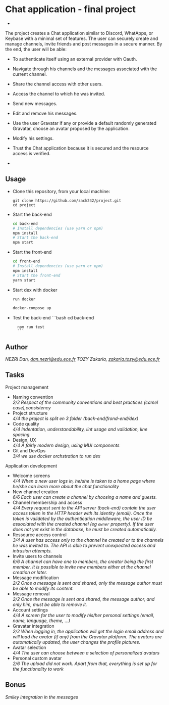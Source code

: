 
# Chat application - final project

*
The project creates a Chat application similar to Discord, WhatApps, or Keybase with a minimal set of features. The user can securely create and manage channels, invite friends and post messages in a secure manner. By the end, the user will be able:

* To authenticate itself using an external provider with Oauth.
* Navigate through his channels and the messages associated with the current channel.
* Share the channel access with other users.
* Access the channel to which he was invited.
* Send new messages.
* Edit and remove his messages.
* Use the user Gravatar if any or provide a default randomly generated Gravatar, choose an avatar proposed by the application.
* Modify his settings.
* Trust the Chat application because it is secured and the resource access is verified.

*

## Usage


* Clone this repository, from your local machine:
  ```
  git clone https://github.com/zack242/project.git
  cd project
  ```
* Start the back-end
  ```bash
  cd back-end
  # Install dependencies (use yarn or npm)
  npm install
  # Start the back-end
  npm start
  ```
* Start the front-end
  ```bash
  cd front-end
  # Install dependencies (use yarn or npm)
  npm install
  # Start the front-end
  yarn start
  ```

* Start dex with docker
    ```bash
    run docker

    docker-compose up
    ```

* Test the back-end
        ```bash
        cd back-end

        npm run test
        ```

## Author

*NEZRI Dan, dan.nezri@edu.ece.fr*
*TOZY Zakaria, zakaria.tozy@edu.ece.fr*

## Tasks

Project management

* Naming convention   
  *2/2 Respect of the community conventions and best practices (camel case),consistency*
* Project structure   
  *4/4 the project is split en 3 folder (back-end/frond-end/dex)*
* Code quality   
  *4/4 Indentation, understandability, lint usage and validation, line spacing.*
* Design, UX   
  *4/4 A fairly modern design, using MUI components*
* Git and DevOps   
  *3/4 we use docker orchstration to run dex*

Application development

* Welcome screens   
  *4/4 When a new user logs in, he/she is taken to a home page where he/she can learn more about the chat functionality*
* New channel creation   
  *6/6 Each user can create a channel by choosing a name and guests.*
* Channel membership and access   
  *4/4 Every request sent to the API server (back-end) contain the user access token in the HTTP header with its identity (email). Once the token is validated by the authentication middleware, the user ID be associated with the created channel (eg `owner` property). If the user does not yet exist in the database, he must be created automatically.*
* Ressource access control   
  *3/4 A user has access only to the channel he created or to the channels he was invited to. The API is able to prevent unexpected access and intrusion attempts.*
* Invite users to channels   
  *6/6 A channel can have one to  members, the creator being the first member. It is possible to invite new members either at the channel creation or later.*
* Message modification   
  *2/2 Once a message is sent and shared, only the message author must be able to modify its content.*
* Message removal   
  *2/2   Once the message is sent and shared, the message author, and only him, must be able to remove it.*
* Account settings   
  *4/4 A screen for the user to modify his/her personal settings (email, name, language, theme, ...)*
* Gravatar integration   
  *2/2 When logging in, the application will get the login email address and will load the avatar (if any) from the Gravatar platform. The avatars are automatically updated, the user changes the profile pictures.*
* Avatar selection   
  *4/4 The user can choose between a selection of personalized avatars*
* Personal custom avatar   
  *2/6 The upload did not work. Apart from that, everything is set up for the functionality to work*

## Bonus

*Smiley integration in the messages*
